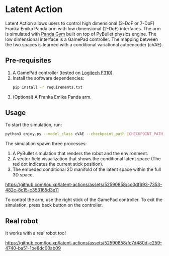 # Latent Action

Latent Action allows users to control high dimensional (3-DoF or 7-DoF) Franka Emika Panda arm with low dimensional (2-DoF) interfaces. The arm is simulated with [Panda Gym](https://github.com/qgallouedec/panda-gym) built on top of PyBullet physics engine. The low dimensional interface is a GamePad controller. The mapping between the two spaces is learned with a conditional variational autoencoder (cVAE).

## Pre-requisites

1. A GamePad controller (tested on [Logitech F310](https://www.amazon.com/gp/product/B003VAHYQY/r)).
2. Install the software dependencies:
	```bash
	pip install -r requirements.txt
	```
3. (Optional) A Franka Emika Panda arm.

## Usage

To start the simulation, run:
```bash
python3 enjoy.py --model_class cVAE --checkpoint_path [CHECKPOINT_PATH]
```

The simulation spawn three processes:
1. A PyBullet simulation that renders the robot and the environment.
2. A vector field visualization that shows the conditional latent space (The red dot indicates the current stick position).
3. The embeded conditional 2D manifold of the latent space within the full 3D space.

https://github.com/louixp/latent-actions/assets/52590858/cc0df693-7353-482c-8c15-c353165d3e11

To control the arm, use the right stick of the GamePad controller. To exit the simulation, press back button on the controller.

## Real robot
It works with a real robot too!

https://github.com/louixp/latent-actions/assets/52590858/fc7d480d-c259-4740-ba51-1be8dc00ab09

